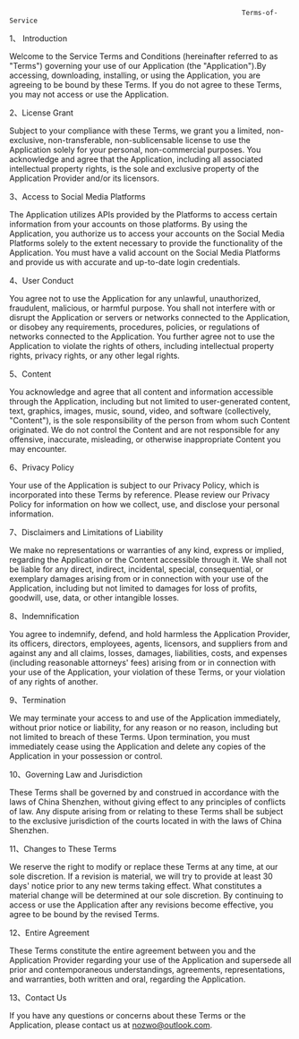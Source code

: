                                                               Terms-of-Service

1、 Introduction

Welcome to the Service Terms and Conditions (hereinafter referred to as "Terms") governing your use of our Application (the "Application").By accessing, downloading, installing, or using the Application, you are agreeing to be bound by these Terms. If you do not agree to these Terms, you may not access or use the Application.

2、License Grant

Subject to your compliance with these Terms, we grant you a limited, non-exclusive, non-transferable, non-sublicensable license to use the Application solely for your personal, non-commercial purposes. You acknowledge and agree that the Application, including all associated intellectual property rights, is the sole and exclusive property of the Application Provider and/or its licensors.

3、Access to Social Media Platforms

The Application utilizes APIs provided by the Platforms to access certain information from your accounts on those platforms. By using the Application, you authorize us to access your accounts on the Social Media Platforms solely to the extent necessary to provide the functionality of the Application. You must have a valid account on the Social Media Platforms and provide us with accurate and up-to-date login credentials.

4、User Conduct

You agree not to use the Application for any unlawful, unauthorized, fraudulent, malicious, or harmful purpose. You shall not interfere with or disrupt the Application or servers or networks connected to the Application, or disobey any requirements, procedures, policies, or regulations of networks connected to the Application. You further agree not to use the Application to violate the rights of others, including intellectual property rights, privacy rights, or any other legal rights.

5、Content

You acknowledge and agree that all content and information accessible through the Application, including but not limited to user-generated content, text, graphics, images, music, sound, video, and software (collectively, "Content"), is the sole responsibility of the person from whom such Content originated. We do not control the Content and are not responsible for any offensive, inaccurate, misleading, or otherwise inappropriate Content you may encounter.

6、Privacy Policy

Your use of the Application is subject to our Privacy Policy, which is incorporated into these Terms by reference. Please review our Privacy Policy for information on how we collect, use, and disclose your personal information.

7、Disclaimers and Limitations of Liability

We make no representations or warranties of any kind, express or implied, regarding the Application or the Content accessible through it. We shall not be liable for any direct, indirect, incidental, special, consequential, or exemplary damages arising from or in connection with your use of the Application, including but not limited to damages for loss of profits, goodwill, use, data, or other intangible losses.

8、Indemnification

You agree to indemnify, defend, and hold harmless the Application Provider, its officers, directors, employees, agents, licensors, and suppliers from and against any and all claims, losses, damages, liabilities, costs, and expenses (including reasonable attorneys' fees) arising from or in connection with your use of the Application, your violation of these Terms, or your violation of any rights of another.

9、Termination

We may terminate your access to and use of the Application immediately, without prior notice or liability, for any reason or no reason, including but not limited to breach of these Terms. Upon termination, you must immediately cease using the Application and delete any copies of the Application in your possession or control.

10、Governing Law and Jurisdiction

These Terms shall be governed by and construed in accordance with the laws of China Shenzhen, without giving effect to any principles of conflicts of law. Any dispute arising from or relating to these Terms shall be subject to the exclusive jurisdiction of the courts located in with the laws of China Shenzhen.

11、Changes to These Terms

We reserve the right to modify or replace these Terms at any time, at our sole discretion. If a revision is material, we will try to provide at least 30 days' notice prior to any new terms taking effect. What constitutes a material change will be determined at our sole discretion. By continuing to access or use the Application after any revisions become effective, you agree to be bound by the revised Terms.

12、Entire Agreement

These Terms constitute the entire agreement between you and the Application Provider regarding your use of the Application and supersede all prior and contemporaneous understandings, agreements, representations, and warranties, both written and oral, regarding the Application.

13、Contact Us

If you have any questions or concerns about these Terms or the Application, please contact us at nozwo@outlook.com.
